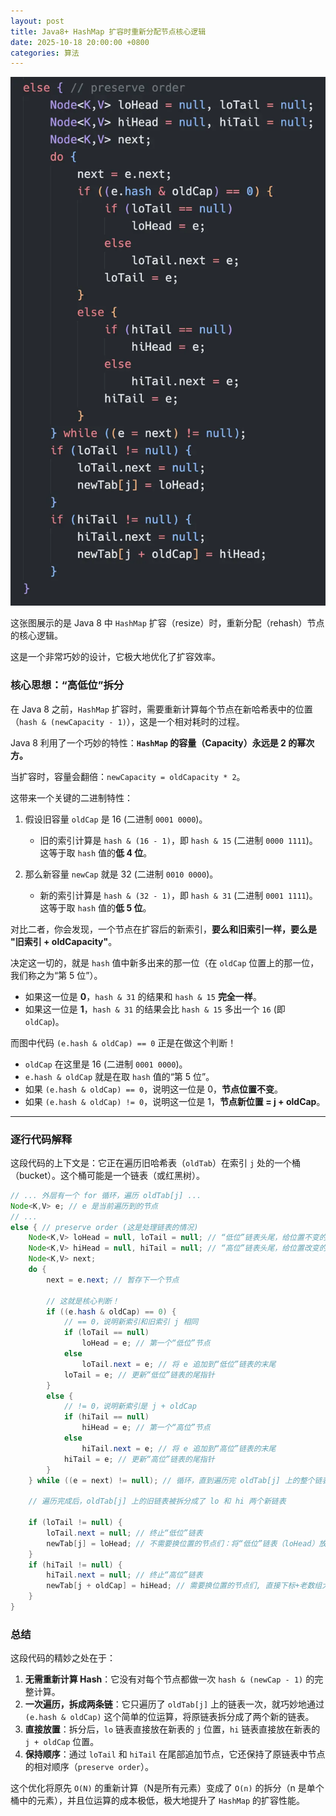 ```yaml
---
layout: post
title: Java8+ HashMap 扩容时重新分配节点核心逻辑
date: 2025-10-18 20:00:00 +0800
categories: 算法
---
```


![Java8 HashMap resize rehashing](/assets/images/java8-rehash.webp)

这张图展示的是 Java 8 中 `HashMap` 扩容（resize）时，重新分配（rehash）节点的核心逻辑。

这是一个非常巧妙的设计，它极大地优化了扩容效率。

### 核心思想：“高低位”拆分

在 Java 8 之前，`HashMap` 扩容时，需要重新计算每个节点在新哈希表中的位置（`hash & (newCapacity - 1)`），这是一个相对耗时的过程。

Java 8 利用了一个巧妙的特性：**`HashMap` 的容量（Capacity）永远是 2 的幂次方。**

当扩容时，容量会翻倍：`newCapacity = oldCapacity * 2`。

这带来一个关键的二进制特性：

1. 假设旧容量 `oldCap` 是 16 (二进制 `0001 0000`)。

      * 旧的索引计算是 `hash & (16 - 1)`，即 `hash & 15` (二进制 `0000 1111`)。这等于取 `hash` 值的**低 4 位**。

2. 那么新容量 `newCap` 就是 32 (二进制 `0010 0000`)。

      * 新的索引计算是 `hash & (32 - 1)`，即 `hash & 31` (二进制 `0001 1111`)。这等于取 `hash` 值的**低 5 位**。

对比二者，你会发现，一个节点在扩容后的新索引，**要么和旧索引一样，要么是 "旧索引 + oldCapacity"**。

决定这一切的，就是 `hash` 值中新多出来的那一位（在 `oldCap` 位置上的那一位，我们称之为“第 5 位”）。

* 如果这一位是 **0**，`hash & 31` 的结果和 `hash & 15` **完全一样**。
* 如果这一位是 **1**，`hash & 31` 的结果会比 `hash & 15` 多出一个 `16` (即 `oldCap`)。

而图中代码 `(e.hash & oldCap) == 0` 正是在做这个判断！

* `oldCap` 在这里是 16 (二进制 `0001 0000`)。
* `e.hash & oldCap` 就是在取 `hash` 值的“第 5 位”。
* 如果 `(e.hash & oldCap) == 0`，说明这一位是 0，**节点位置不变**。
* 如果 `(e.hash & oldCap) != 0`，说明这一位是 1，**节点新位置 = j + oldCap**。

-----

### 逐行代码解释

这段代码的上下文是：它正在遍历旧哈希表（`oldTab`）在索引 `j` 处的一个桶（bucket）。这个桶可能是一个链表（或红黑树）。

```java
// ... 外层有一个 for 循环，遍历 oldTab[j] ...
Node<K,V> e; // e 是当前遍历到的节点
// ...
else { // preserve order (这是处理链表的情况)
    Node<K,V> loHead = null, loTail = null; // “低位”链表头尾，给位置不变的节点
    Node<K,V> hiHead = null, hiTail = null; // “高位”链表头尾，给位置改变的节点
    Node<K,V> next;
    do {
        next = e.next; // 暂存下一个节点

        // 这就是核心判断！
        if ((e.hash & oldCap) == 0) {
            // == 0，说明新索引和旧索引 j 相同
            if (loTail == null)
                loHead = e; // 第一个“低位”节点
            else
                loTail.next = e; // 将 e 追加到“低位”链表的末尾
            loTail = e; // 更新“低位”链表的尾指针
        }
        else {
            // != 0，说明新索引是 j + oldCap
            if (hiTail == null)
                hiHead = e; // 第一个“高位”节点
            else
                hiTail.next = e; // 将 e 追加到“高位”链表的末尾
            hiTail = e; // 更新“高位”链表的尾指针
        }
    } while ((e = next) != null); // 循环，直到遍历完 oldTab[j] 上的整个链表

    // 遍历完成后，oldTab[j] 上的旧链表被拆分成了 lo 和 hi 两个新链表

    if (loTail != null) {
        loTail.next = null; // 终止“低位”链表
        newTab[j] = loHead; // 不需要换位置的节点们：将“低位”链表（loHead）放到新哈希表的 j 位置
    }
    if (hiTail != null) {
        hiTail.next = null; // 终止“高位”链表
        newTab[j + oldCap] = hiHead; // 需要换位置的节点们, 直接下标+老数组大小：将“高位”链表（hiHead）放到新哈希表的 j + oldCap 位置
    }
}
```

### 总结

这段代码的精妙之处在于：

1. **无需重新计算 Hash**：它没有对每个节点都做一次 `hash & (newCap - 1)` 的完整计算。
2. **一次遍历，拆成两条链**：它只遍历了 `oldTab[j]` 上的链表一次，就巧妙地通过 `(e.hash & oldCap)` 这个简单的位运算，将原链表拆分成了两个新的链表。
3. **直接放置**：拆分后，`lo` 链表直接放在新表的 `j` 位置，`hi` 链表直接放在新表的 `j + oldCap` 位置。
4. **保持顺序**：通过 `loTail` 和 `hiTail` 在尾部追加节点，它还保持了原链表中节点的相对顺序（`preserve order`）。

这个优化将原先 `O(N)` 的重新计算（N是所有元素）变成了 `O(n)` 的拆分（n 是单个桶中的元素），并且位运算的成本极低，极大地提升了 `HashMap` 的扩容性能。

